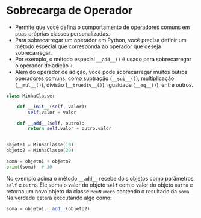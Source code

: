 # Sobrecarga de Operador

- Permite que você defina o comportamento de operadores comuns em suas próprias classes personalizadas.
- Para sobrecarregar um operador em Python, você precisa definir um método especial que corresponda ao operador que deseja sobrecarregar. 
- Por exemplo, o método especial ``__add__()`` é usado para sobrecarregar o operador de adição ``+``.
- Além do operador de adição, você pode sobrecarregar muitos outros operadores comuns, como subtração (``__sub__()``), multiplicação (``__mul__()``), divisão (``__truediv__()``), igualdade (``__eq__()``), entre outros.


````python
class MinhaClasse:

    def __init__(self, valor):
        self.valor = valor

    def __add__(self, outro):
        return self.valor + outro.valor


objeto1 = MinhaClasse(10)
objeto2 = MinhaClasse(20)

soma = objeto1 + objeto2
print(soma)  # 30
````


No exemplo acima o método ``__add__`` recebe dois objetos como parâmetros, ``self`` e ``outro``. Ele soma o valor do objeto ``self`` com o valor do objeto ``outro`` e retorna um novo objeto da classe ``MeuNumero`` contendo o resultado da ``soma``. Na verdade estará executando algo como:


````python
soma = objeto1.__add__(objeto2)
````